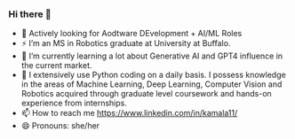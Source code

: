 ### Hi there 👋

- 🔭 Actively looking for Aodtware DEvelopment + AI/ML Roles 
- ⚡ I’m an MS in Robotics graduate at University at Buffalo.
- 🌱 I’m currently learning a lot about Generative AI and GPT4 influence in the current market.
- 👀 I extensively use Python coding on a daily basis. I possess knowledge in the areas of Machine Learning, Deep Learning, Computer Vision and Robotics acquired through graduate 
      level coursework and hands-on experience from internships.
- 📫 How to reach me https://www.linkedin.com/in/kamala11/
- 😄 Pronouns: she/her

